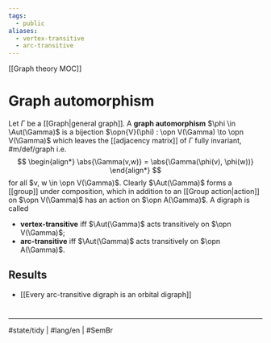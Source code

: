 ```yaml
---
tags:
  - public
aliases:
  - vertex-transitive
  - arc-transitive
---
```

[[Graph theory MOC]]
# Graph automorphism

Let $\Gamma$ be a [[Graph|general graph]]. 
A **graph automorphism** $\phi \in \Aut(\Gamma)$ is a bijection $\opn{V}(\phi) : \opn V(\Gamma) \to \opn V(\Gamma)$ which leaves the [[adjacency matrix]] of $\Gamma$ fully invariant, #m/def/graph 
i.e.
$$
\begin{align*}
\abs{\Gamma(v,w)} = \abs{\Gamma(\phi(v), \phi(w))}
\end{align*}
$$
for all $v, w \in \opn V(\Gamma)$.
Clearly $\Aut(\Gamma)$ forms a [[group]] under composition,
which in addition to an [[Group action|action]] on $\opn V(\Gamma)$ has an action on $\opn A(\Gamma)$.
A digraph is called

- **vertex-transitive** iff $\Aut(\Gamma)$ acts transitively on $\opn V(\Gamma)$;
- **arc-transitive** iff $\Aut(\Gamma)$ acts transitively on $\opn A(\Gamma)$.


## Results

- [[Every arc-transitive digraph is an orbital digraph]]
#
---
#state/tidy | #lang/en | #SemBr
